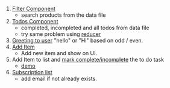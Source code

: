 1. [Filter Component](https://codesandbox.io/s/brand-filter-component-t0xdex?file=/src/App.js)
    - search products from the data file
2. [Todos Component](https://codesandbox.io/s/todos-componentt-2tm9bc?file=/src/App.js)
    - completed, incompleted and all todos from data file
    - try same problem using [reducer](https://codesandbox.io/s/floral-bird-dh5ism?file=/src/Todo.jsx)
3. [Greeting to user](https://codesandbox.io/s/twilight-violet-gkjk1k?file=/src/Solution.js) "hello" or "Hi" based on odd / even.
4. [Add Item](https://codesandbox.io/s/add-new-item-etumio?file=/src/App.js)
    - Add new item and show on UI.
5.  Add Item to list and [mark complete/incomplete](https://codesandbox.io/s/mark-complte-incomplete-todo-m3jouu?file=/src/App.js)
    the to do task 
    - [demo](https://9j0nht.csb.app/)
6.  [Subscription list](https://codesandbox.io/s/vigorous-tu-mnndl9?file=/src/solution.jsx)
    - add email if not already exists.
